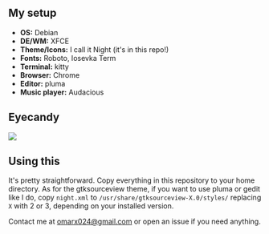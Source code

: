 ## My setup
+ **OS:** Debian
+ **DE/WM:** XFCE
+ **Theme/Icons:** I call it Night (it's in this repo!)
+ **Fonts:** Roboto, Iosevka Term
+ **Terminal:** kitty
+ **Browser:** Chrome
+ **Editor:** pluma
+ **Music player:** Audacious

## Eyecandy
![](https://i.imgur.com/pZIJ9wj.png)

## Using this
It's pretty straightforward. Copy everything in this repository to your home directory. As for the gtksourceview theme, if you want to use pluma or gedit like I do, copy `night.xml` to `/usr/share/gtksourceview-X.0/styles/` replacing `X` with 2 or 3, depending on your installed version.

Contact me at omarx024@gmail.com or open an issue if you need anything.
